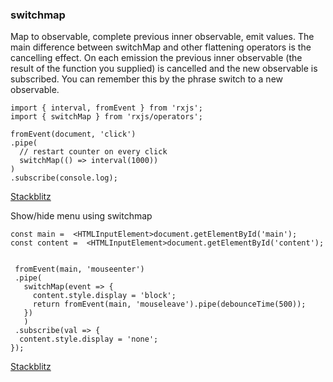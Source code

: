 ### switchmap
Map to observable, complete previous inner observable, emit values. The main difference between switchMap and other flattening operators is the cancelling effect. On each emission the previous inner observable (the result of the function you supplied) is cancelled and the new observable is subscribed. 
You can remember this by the phrase switch to a new observable.

```
import { interval, fromEvent } from 'rxjs';
import { switchMap } from 'rxjs/operators';

fromEvent(document, 'click')
.pipe(
  // restart counter on every click
  switchMap(() => interval(1000))
)
.subscribe(console.log);
```

[Stackblitz](https://stackblitz.com/edit/typescript-s4pvix?file=index.ts&devtoolsheight=80)

Show/hide menu using switchmap

```
const main =  <HTMLInputElement>document.getElementById('main');
const content =  <HTMLInputElement>document.getElementById('content');


 fromEvent(main, 'mouseenter')
 .pipe(   
   switchMap(event => {
     content.style.display = 'block';
     return fromEvent(main, 'mouseleave').pipe(debounceTime(500));
   })
   )
 .subscribe(val => {
  content.style.display = 'none';
});
```

[Stackblitz](https://stackblitz.com/edit/typescript-mouse-leave?embed=1&file=index.ts)
